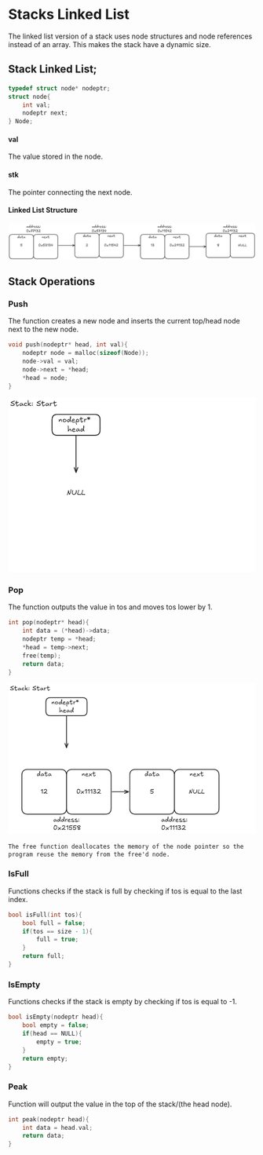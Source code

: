 
# Stacks Linked List

The linked list version of a stack uses node structures and node references instead of
an array. This makes the stack have a dynamic size.
## Stack Linked List;
```c
typedef struct node* nodeptr;
struct node{
    int val;
    nodeptr next;
} Node;
```
#### val
The value stored in the node.
#### stk
The pointer connecting the next node.

#### Linked List Structure
![alt text](Images/stack_linkedlist.png)

## Stack Operations
### Push
The function creates a new node and inserts the current top/head node next to the new  node.
```c
void push(nodeptr* head, int val){
	nodeptr node = malloc(sizeof(Node));
    node->val = val;
    node->next = *head;
    *head = node;
}
```
![alt text](Images/push_stackLL.gif)
### Pop
The function outputs the value in tos and moves tos lower by 1.
```c
int pop(nodeptr* head){
	int data = (*head)->data;
    nodeptr temp = *head;
    *head = temp->next;
	free(temp);
	return data;
}
```
![alt text](Images/pop_stackLL.gif)
``` 
The free function deallocates the memory of the node pointer so the program reuse the memory from the free'd node.
```
### IsFull
Functions checks if the stack is full by checking if tos is equal to the last index.
```c
bool isFull(int tos){
	bool full = false;
	if(tos == size - 1){
		full = true;
	}
	return full;
}
```
### IsEmpty
Functions checks if the stack is empty by checking if tos is equal to -1.
```c
bool isEmpty(nodeptr head){
	bool empty = false;
	if(head == NULL){
		empty = true;
	}
	return empty;
}
```

### Peak
Function will output the value in the top of the stack/(the head node).
```c
int peak(nodeptr head){
	int data = head.val;
	return data;
}
```
